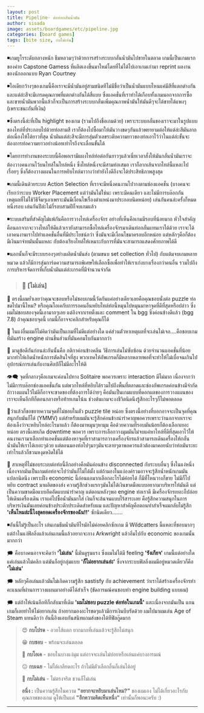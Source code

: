 ```yaml
---
layout: post
title: Pipeline- ต่อท่อกลั่นน้ำมัน
author: sisada
image: assets/boardgames/etc/pipeline.jpg
categories: [board games]
tags: [bite size, กบไม่เล่น]
---
```

◾️เกมยูโรระดับกลางหนัก ธีมหลวมๆว่าด้วยการสร้างระบบกลั่นน้ำมันไปขายในตลาด เกมนี้เป็นเกมแรกของค่าย Capstone Gamess ที่ผลิตเองขึ้นมาใหม่โดยที่ไม่ได้ไปเอาเกมเก่ามา reprint ผลงานของนักออกแบบ Ryan Courtney

◾️ไอเดียกว้างๆของเกมนี้คือเราจะมีน้ำมันอยู่สามชนิดทีไม่มีชื่อว่าเป็นน้ำมันแบบไหนแค่มีสีที่แตกต่างกัน และแต่ล่ะสีจะมีเกรดคุณภาพที่แตกต่างกันได้สี่แบบ ซึ่งแอคชั่นที่เราทำได้เกือบทั้งเกมนอกจากการซื้อและขายน้ำมันพวกนี้แล้วก็จะเป็นการสร้างระบบกลั่นเพิ่มคุณภาพน้ำมันให้มันดีๆจะได้ขายได้แพงๆ (เพราะชนะกันที่เงิน)

◾️ซึ่งตรงนี้ล่ะที่เป็น highlight ของเกม (รวมไปถึงชื่อเกมด้วย) เพราะระบบกลั่นของเราจะมาในรูปแบบของไทล์ที่ประกอบไปด้วยท่อสามสี เราก็ต้องไปซื้อมาให้มันวางขดๆกันแล้วพยายามต่อให้แต่ล่ะสีมันลากต่อเนื่องให้ได้ยาวที่สุด น้ำมันแต่ล่ะสีจะมีการสุ่มตัวเลขระดับความยาวของท่อเอาไว้ว่าในแต่ล่ะขั้นจะต้องการท่อความยาวอย่างน้อยเท่าไรถึงจะเลื่อนขั้นได้

◾️โดยการทำงานของระบบนี้คือพอเรามีแผงไทล์ท่อต่อกันยาวๆแล้วเนี่ยเวลาสั่งให้มันกลั่นน้ำมันเราจะต้องวางคนงานไว้บนไทล์ในไทล์หนึ่ง ซึ่งไทล์หนึ่งจะมีสามท่อเสมอ เราก็ลากเส้นจากไทล์นี้แหละไปเรื่อยๆ ซึ่งก็ต้องวางแผนในการหยิบไทล์มาวางว่าทำยังไงดีถึงจะได้ประสิทธิภาพสูงสุด

◾️เกมนี้เดินด้วยระบบ Action Selection ที่เราจะมีหนึ่งคนงานไปวางตามช่องแอคชั่น (บางคนจะเรียกว่าระบบ Worker Placement แต่ว่ามันไม่ใช่นะ เพราะมีคนเดียว และไม่มีการบล๊อกกัน เหตุผลที่ไม่ใช้วิธีจิ้มๆเอาเพราะมันมีเงื่อนไขเรื่องตำแหน่งมาประกอบนิดหน่อย) เล่นกันคนล่ะครั้งก็หมดหนึ่งรอบ เล่นกันปีล่ะไม่กี่รอบสามปีก็จบเกมแล้ว

◾️ระบบเสริมที่สำคัญไม่แพ้กันคือการวางไทล์เครื่องจักร อย่างที่เห็นคือเกมมีรอบที่น้อยมาก หัวใจสำคัญคือนอกจากจะวางไทล์ให้ดีแล้วเรายังสามารถซื้อไทล์เครื่องจักรมาเดินท่อกลั่นแทนเราได้ด้วย เราจะได้เอาคนงานเราไปทำแอคชั่นอื่นที่มีประโยชน์กว่า ซึ่งมันจะมีเงื่อนไขมาครอบอีกหน่อย แต่หลักๆคือก็ต้องมีเงินมาจ่ายมันนั้นแหละ กับต้องเรียงไทล์ให้เหมาะกับการที่มันจะสามารถแสดงศักยภาพได้ดี

◾️นอกนั้นก็จะมีระบบรองๆอย่างผลิตน้ำมันส่ง (ตามขนบ set collection ทั่วไป) กับแต้มจบเกมหลายหมวด แล้วก็มีการสุ่มการ์ดความสามารถพิเศษให้เลือกซื้อเพื่อทำให้เราเก่งบางเรื่องกว่าคนอื่น รวมไปถึงการบริหารจัดการที่เก็บน้ำมันแต่ล่ะเกรดที่มีจำนวนจำกัด

> 
> ### 🐸 [ไม่เล่น]
> 
> 
> 


🔹 ตรงนี้ผมย้ำเลยว่าคุณจะชอบหรือไม่ชอบเกมนี้วัดกันแค่อย่างเดียวเลยคือคุณชอบนั่งต่อ puzzle ท่อขดไปมานี้ไหม? หรือคุณโอเคกับการรอคนอืนหยิบไทล์ท่อนี้หมุนไปหมุนมาหาจุดที่ดีที่สุดหรือปล่าว ซึ่งผมไม่ชอบสองจุดนี้เอามากๆเลย แต่อิงจากเรทติ้งและ comment ใน bgg ซึ่งค่อนข้างดีแล้ว (bgg 7.8) ถ้าคุณชอบจุดนี้ เกมนี้ก็อาจจะคลิกสำหรับคุณก็ได้

🔹 ในแง่อื่นผมก็ไม่คิดว่ามันเป็นเกมที่ไม่ดีแต่อย่างใด แค่ส่วนตัวหาเหตุผลที่จะเล่นไม่เจอ....คือชอบเกมที่มันสร้าง engine ผ่านชิ้นส่วนที่มันคอมโบกันมากกว่า

🔹 มาดูข้อดีกันก่อนล่ะกันนั้นคือ กติกาค่อนข้างคลีน วิธีการเล่นไม่ซับซ้อน ด้วยจำนวนแอคชั่นที่น้อยมากทำให้เกิดน้ำหนักการตัดสินใจที่สูง พวกเทคให้อัพเกรดก็มีหลากหลายพอที่จะทำให้ไม่เบื่อจนเกินไป อุปกรณ์การเล่นกับงานศิลป์ก็ไม่มีอะไรให้ติ

👁‍🗨 จุดที่กลางๆคือเกมจะค่อนไปทาง Solitaire พอควรเพราะ interaction มีไม่มาก เนื่องจากว่าไม่มีการบล๊อกช่องแอคชั่นกัน แต่พวกไทล์ที่หยิบได้รวมไปถึงพื้นที่ตลาดและช่องอัพเกรดค่อนข้างมีจำกัด ถ้าวางแผนไว้ไม่ดีก็อาจจะขาดของที่ต้องการได้ง่ายๆ คือมันเป็นเกมแบบที่ดอกผลของการวางแผนของเราจะเห็นอีกทีก็ตอนกลางหรือท้ายเกมโน้น ช่วงต้นเกมจะงงชีวิตนิดนึงรู้สึกอะไรๆก็ไม่พอตลอด

🔸ว่าแล้วก็ขอขยายความจุดที่ไม่ชอบในตัว puzzle tile หน่อย ซึ่งตรงนี้อย่างที่บอกอาจจะเป็นจุดที่คุณสนุกกับมันก็ได้ (YMMV) แต่สำหรับผมมันจะรู้สึกค่อนข้างน่ารำคาญพอควรเพราะว่านอกจากเราจะต้องเล็งว่าจะหยิบไทล์อะไรมาแล้ว ก็ต้องมาหมุนๆหามุม คือด้วยความที่รอบมันน้อยก็ต้องเลือกเยอะหน่อย ตรงนี้เลยเกิด downtime พอควร เพราะการเลือกวางมุมมันไม่จบแค่หาไทล์ที่ดีที่สุดเอาไว้ให้คนงานเรามาเลือกทำแอคชั่นแต่ต้องหาจุดที่เราสามารถวางเครื่องจักรแล้วสามารถเดินเครื่องให้กลั่นน้ำมันให้เราได้เยอะๆด้วย แต่ตอนมองท่อไปๆมาๆมันจะลายๆตาพอควรแล้วต้องมาคอยนับว่าท่อมันระยะเท่าไรแล้วก็ชวนหงุดหงิดใช้ได้

🔸 สาเหตุที่ไม่ชอบระบบต่อท่อนี้อีกอย่างคือมันค่อนข้าง disconnected กับระบบอื่นๆ ซึ่งในแง่หนึ่งเนื่องจากมันเป็นเกมต่อท่อจะไปว่ามันก็ไม่ได้มั้ง แต่ถ้ามองในแง่องค์รวมอาจจะรู้สึกน้ำหนักเกมมันแปลกนิดนึง เพราะฝั่ง economic นี้อ่อนแอมากเลือกอะไรไม่ค่อยได้ ก็มีที่ไหนวางก็ขาย ไม่มีก็ไปหยิบ contract มาผลิตของส่ง ความรู้สึกช่วงแรกๆมันไม่ได้เงินขาดมือแบบอยากมาบริหารให้มันดี แต่เป็นความขาดมือแบบอึดอัดแบบน่ารำคาญ แต่ตอนหลังๆพอ engine ท่อเราดี มีเครื่องจักรเยอะก็ปล่อยให้เดินเครื่องเดิน เราแค่ไปซื้อน้ำมันมาใส่ เงินก็จะล้นจนแบบไร้สาระเลย คือรู้สึกความสนุกในการบริหารเงินมันเลยค่อนข้างประดักประเดิดสำหรับผม และปัญหาสำคัญคือตอนทำสำเร็จผมกลับไม่รู้สึก **'เห็นไหมล่ะนี้ไงสุดยอดเครื่องจักรของฉัน!!'** ซักนิดเดียว.......

◾️อันนี้ไม่รู้เป็นอะไร เล่นเกมธีมน้ำมันทีไรมักไม่ค่อยคลิกซักเกม มี Wildcatters นี้แหละที่ชอบมากๆ แต่ถ้าในแง่ฟิลลิ่งแล้วเล่นเกมนี้แล้วอยากจะกาง Arkwright แล้วอิ่มไปกับ economic ของเกมนั้นมากกว่า

🗯 คือบางคนอาจจะคิดว่า **'ไม่เล่น'** นี้มันดูรุนแรง ซึ่งผมไม่ได้มี feeling **'รังเกียจ'** เกมนี้แต่อย่างใด แค่เล่นแล้วไม่คลิก แต่มันก็อยู่กลุ่มแบบ **'ก็ไม่อยากเล่นอ่ะ'** ซึ่งจากระบบฟิลลิ่งผมมีอยู่หมวดเดียวก็คือ **'ไม่เล่น'**

🗯 หลักๆคือเล่นแล้วมันไม่เกิดความรู้สึก sastisfy กับ achievement ว่าเราได้สร้างเครื่องจักรทำคะแนนที่ผ่านการวางแผนมาอย่างดีได้สำเร็จ (ขัดอารมณ์คนชอบทำ engine building แบบผม)

🗯 แต่ถ้าให้เน้นอีกทีก็กลับมาที่เดิม **'ผมไม่ชอบ puzzle ต่อท่อในเกมนี้'** และเนื่องจากมันเป็น แกนเกมก็เลยทำให้ไม่อยากเล่น ถ้าอยากมองอะไรขดๆแล้วมีการเงินบีบรัดด้วย ผมไปมาผมเล่น Age of Steam แทนดีกว่า อันนี้อิงแอบกันสนิทแถมส่งของได้ทีฟิลกู๊ดมาก

> 😍 **กบโปรด** - อวยไส้แตก ยากมากที่เล่นแล้วจะรู้สึกไม่สนุก
> 
> 😁 **กบชอบ** - พร้อมจะเล่นตลอด
> 
> 🙂 **กบโอเค** - ชอบในบางแง่มุม แต่อาจจะเล่นไม่บ่อยหรือเล่นแค่บางอารมณ์
> 
> 😐 **กบเฉย** - ไม่ได้เกลียดอะไร ถ้าไม่มีตัวเลือกอื่นก็เล่นได้อยู่
> 
> 🖕 **กบไม่เล่น** - ไม่ตรงจริต ชวนก็ไม่เล่น
> 
> **อนึ่ง :** เป็นความรู้สึกในความ **"อยากจะหยิบมาเล่นไหม?"** ของผมเอง ไม่ได้เกี่ยวอะไรกับคุณภาพของเกม ดูให้เป็นแค่ **"อีกความคิดเห็นหนึ่ง"** เท่านั้นก็พอนะครับ :)




---



 